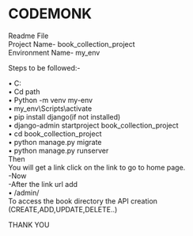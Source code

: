 # CODEMONK

Readme File <br>
Project Name-    book_collection_project <br>
Environment Name-    my_env  <br>


Steps  to be followed:-  <br>

•	C: <br>
•	Cd path  <br>
•	Python -m venv my-env  <br>
•	my_env\Scripts\activate  <br>
•	pip install django(if not installed)   <br>
•	django-admin startproject book_collection_project  <br>
•	cd book_collection_project  <br>
•	python manage.py migrate  <br>
•	python manage.py runserver  <br>
 Then  <br>
You will get a link click on the link to go to home page. <br>
-Now <br>
-After the link url add <br>
•	/admin/ <br>
To access the book directory the API creation  <br>
(CREATE,ADD,UPDATE,DELETE..) <br>


THANK YOU  <br>



